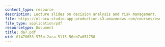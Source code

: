 ```yaml
---
content_type: resource
description: Lecture slides on decision analysis and risk management.
file: https://ol-ocw-studio-app-production.s3.amazonaws.com/courses/esd-72-engineering-risk-benefit-analysis-spring-2007/01478653575b2aca511556eb7a051758_da7.pdf
file_type: application/pdf
resourcetype: Document
title: da7.pdf
uid: 01478653-575b-2aca-5115-56eb7a051758
---
```


